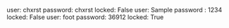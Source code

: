 user: chxrst password: chxrst locked: False  user: Sample password : 1234 locked: False   user: foot password: 36912 locked: True

